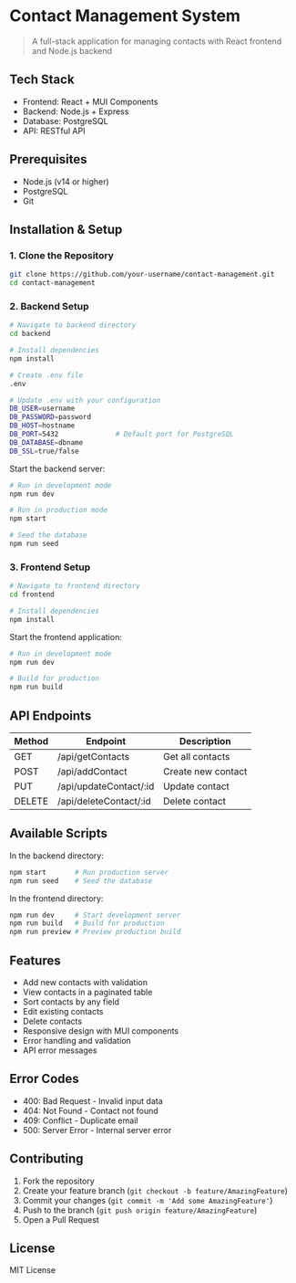 # Contact Management System
> A full-stack application for managing contacts with React frontend and Node.js backend

## Tech Stack
- Frontend: React + MUI Components
- Backend: Node.js + Express
- Database: PostgreSQL
- API: RESTful API

## Prerequisites
- Node.js (v14 or higher)
- PostgreSQL
- Git

## Installation & Setup

### 1. Clone the Repository
```bash
git clone https://github.com/your-username/contact-management.git
cd contact-management
```

### 2. Backend Setup
```bash
# Navigate to backend directory
cd backend

# Install dependencies
npm install

# Create .env file
.env

# Update .env with your configuration
DB_USER=username
DB_PASSWORD=password
DB_HOST=hostname
DB_PORT=5432              # Default port for PostgreSQL
DB_DATABASE=dbname
DB_SSL=true/false
```

Start the backend server:
```bash
# Run in development mode
npm run dev

# Run in production mode
npm start

# Seed the database
npm run seed
```

### 3. Frontend Setup
```bash
# Navigate to frontend directory
cd frontend

# Install dependencies
npm install
```

Start the frontend application:
```bash
# Run in development mode
npm run dev

# Build for production
npm run build
```

## API Endpoints

| Method | Endpoint | Description |
|--------|----------|-------------|
| GET    | /api/getContacts | Get all contacts |
| POST   | /api/addContact | Create new contact |
| PUT    | /api/updateContact/:id | Update contact |
| DELETE | /api/deleteContact/:id | Delete contact |



## Available Scripts

In the backend directory:
```bash
npm start       # Run production server
npm run seed    # Seed the database
```

In the frontend directory:
```bash
npm run dev     # Start development server
npm run build   # Build for production
npm run preview # Preview production build
```


## Features
- Add new contacts with validation
- View contacts in a paginated table
- Sort contacts by any field
- Edit existing contacts
- Delete contacts
- Responsive design with MUI components
- Error handling and validation
- API error messages

## Error Codes
- 400: Bad Request - Invalid input data
- 404: Not Found - Contact not found
- 409: Conflict - Duplicate email
- 500: Server Error - Internal server error

## Contributing
1. Fork the repository
2. Create your feature branch (`git checkout -b feature/AmazingFeature`)
3. Commit your changes (`git commit -m 'Add some AmazingFeature'`)
4. Push to the branch (`git push origin feature/AmazingFeature`)
5. Open a Pull Request

## License
MIT License
